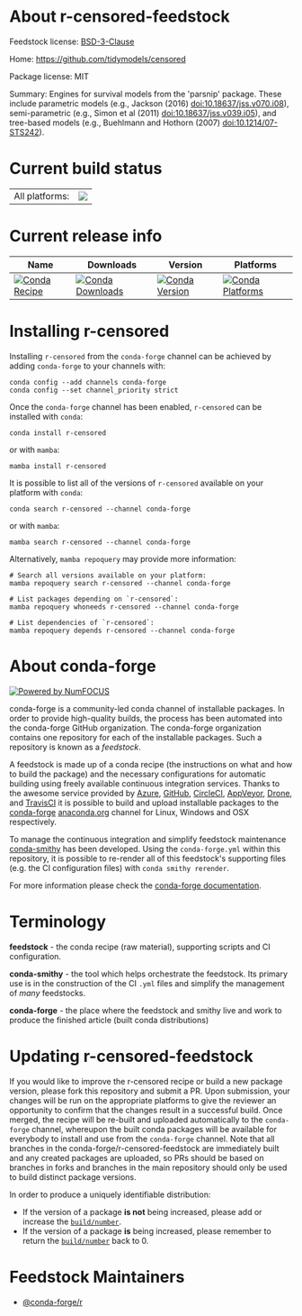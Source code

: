 About r-censored-feedstock
==========================

Feedstock license: [BSD-3-Clause](https://github.com/conda-forge/r-censored-feedstock/blob/main/LICENSE.txt)

Home: https://github.com/tidymodels/censored

Package license: MIT

Summary: Engines for survival models from the 'parsnip' package. These include parametric models (e.g., Jackson (2016) <doi:10.18637/jss.v070.i08>), semi-parametric (e.g., Simon et al (2011) <doi:10.18637/jss.v039.i05>), and tree-based models (e.g., Buehlmann and Hothorn (2007) <doi:10.1214/07-STS242>).

Current build status
====================


<table><tr><td>All platforms:</td>
    <td>
      <a href="https://dev.azure.com/conda-forge/feedstock-builds/_build/latest?definitionId=16494&branchName=main">
        <img src="https://dev.azure.com/conda-forge/feedstock-builds/_apis/build/status/r-censored-feedstock?branchName=main">
      </a>
    </td>
  </tr>
</table>

Current release info
====================

| Name | Downloads | Version | Platforms |
| --- | --- | --- | --- |
| [![Conda Recipe](https://img.shields.io/badge/recipe-r--censored-green.svg)](https://anaconda.org/conda-forge/r-censored) | [![Conda Downloads](https://img.shields.io/conda/dn/conda-forge/r-censored.svg)](https://anaconda.org/conda-forge/r-censored) | [![Conda Version](https://img.shields.io/conda/vn/conda-forge/r-censored.svg)](https://anaconda.org/conda-forge/r-censored) | [![Conda Platforms](https://img.shields.io/conda/pn/conda-forge/r-censored.svg)](https://anaconda.org/conda-forge/r-censored) |

Installing r-censored
=====================

Installing `r-censored` from the `conda-forge` channel can be achieved by adding `conda-forge` to your channels with:

```
conda config --add channels conda-forge
conda config --set channel_priority strict
```

Once the `conda-forge` channel has been enabled, `r-censored` can be installed with `conda`:

```
conda install r-censored
```

or with `mamba`:

```
mamba install r-censored
```

It is possible to list all of the versions of `r-censored` available on your platform with `conda`:

```
conda search r-censored --channel conda-forge
```

or with `mamba`:

```
mamba search r-censored --channel conda-forge
```

Alternatively, `mamba repoquery` may provide more information:

```
# Search all versions available on your platform:
mamba repoquery search r-censored --channel conda-forge

# List packages depending on `r-censored`:
mamba repoquery whoneeds r-censored --channel conda-forge

# List dependencies of `r-censored`:
mamba repoquery depends r-censored --channel conda-forge
```


About conda-forge
=================

[![Powered by
NumFOCUS](https://img.shields.io/badge/powered%20by-NumFOCUS-orange.svg?style=flat&colorA=E1523D&colorB=007D8A)](https://numfocus.org)

conda-forge is a community-led conda channel of installable packages.
In order to provide high-quality builds, the process has been automated into the
conda-forge GitHub organization. The conda-forge organization contains one repository
for each of the installable packages. Such a repository is known as a *feedstock*.

A feedstock is made up of a conda recipe (the instructions on what and how to build
the package) and the necessary configurations for automatic building using freely
available continuous integration services. Thanks to the awesome service provided by
[Azure](https://azure.microsoft.com/en-us/services/devops/), [GitHub](https://github.com/),
[CircleCI](https://circleci.com/), [AppVeyor](https://www.appveyor.com/),
[Drone](https://cloud.drone.io/welcome), and [TravisCI](https://travis-ci.com/)
it is possible to build and upload installable packages to the
[conda-forge](https://anaconda.org/conda-forge) [anaconda.org](https://anaconda.org/)
channel for Linux, Windows and OSX respectively.

To manage the continuous integration and simplify feedstock maintenance
[conda-smithy](https://github.com/conda-forge/conda-smithy) has been developed.
Using the ``conda-forge.yml`` within this repository, it is possible to re-render all of
this feedstock's supporting files (e.g. the CI configuration files) with ``conda smithy rerender``.

For more information please check the [conda-forge documentation](https://conda-forge.org/docs/).

Terminology
===========

**feedstock** - the conda recipe (raw material), supporting scripts and CI configuration.

**conda-smithy** - the tool which helps orchestrate the feedstock.
                   Its primary use is in the construction of the CI ``.yml`` files
                   and simplify the management of *many* feedstocks.

**conda-forge** - the place where the feedstock and smithy live and work to
                  produce the finished article (built conda distributions)


Updating r-censored-feedstock
=============================

If you would like to improve the r-censored recipe or build a new
package version, please fork this repository and submit a PR. Upon submission,
your changes will be run on the appropriate platforms to give the reviewer an
opportunity to confirm that the changes result in a successful build. Once
merged, the recipe will be re-built and uploaded automatically to the
`conda-forge` channel, whereupon the built conda packages will be available for
everybody to install and use from the `conda-forge` channel.
Note that all branches in the conda-forge/r-censored-feedstock are
immediately built and any created packages are uploaded, so PRs should be based
on branches in forks and branches in the main repository should only be used to
build distinct package versions.

In order to produce a uniquely identifiable distribution:
 * If the version of a package **is not** being increased, please add or increase
   the [``build/number``](https://docs.conda.io/projects/conda-build/en/latest/resources/define-metadata.html#build-number-and-string).
 * If the version of a package **is** being increased, please remember to return
   the [``build/number``](https://docs.conda.io/projects/conda-build/en/latest/resources/define-metadata.html#build-number-and-string)
   back to 0.

Feedstock Maintainers
=====================

* [@conda-forge/r](https://github.com/conda-forge/r/)


